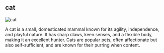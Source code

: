 <!-- a title -->
## cat

<!-- image -->
![cat](https://static.pexels.com/photos/45201/kitty-cat-kitten-pet-45201.jpeg)

<!-- description -->
A cat is a small, domesticated mammal known for its agility, independence, and playful nature. It has sharp claws, keen senses, and a flexible body, making it an excellent hunter. Cats are popular pets, often affectionate but also self-sufficient, and are known for their purring when content.
